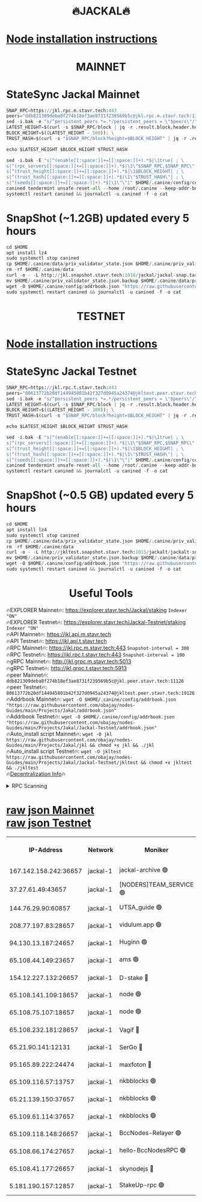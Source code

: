 <h1 align="center"> 🔥JACKAL🔥</h1>

[Node installation instructions](https://github.com/obajay/nodes-Guides/tree/main/Projects/Jakal)
=

<h1 align="center"> MAINNET</h1>

# StateSync Jackal Mainnet
```python
SNAP_RPC=https://jkl.rpc.m.stavr.tech:443
peers="ddb821309deba8f274b18ef3ae8731f239569b5c@jkl.rpc.m.stavr.tech:11126"
sed -i.bak -e "s/^persistent_peers *=.*/persistent_peers = \"$peers\"/" $HOME/.canine/config/config.toml
LATEST_HEIGHT=$(curl -s $SNAP_RPC/block | jq -r .result.block.header.height); \
BLOCK_HEIGHT=$((LATEST_HEIGHT - 500)); \
TRUST_HASH=$(curl -s "$SNAP_RPC/block?height=$BLOCK_HEIGHT" | jq -r .result.block_id.hash)

echo $LATEST_HEIGHT $BLOCK_HEIGHT $TRUST_HASH

sed -i.bak -E "s|^(enable[[:space:]]+=[[:space:]]+).*$|\1true| ; \
s|^(rpc_servers[[:space:]]+=[[:space:]]+).*$|\1\"$SNAP_RPC,$SNAP_RPC\"| ; \
s|^(trust_height[[:space:]]+=[[:space:]]+).*$|\1$BLOCK_HEIGHT| ; \
s|^(trust_hash[[:space:]]+=[[:space:]]+).*$|\1\"$TRUST_HASH\"| ; \
s|^(seeds[[:space:]]+=[[:space:]]+).*$|\1\"\"|" $HOME/.canine/config/config.toml
canined tendermint unsafe-reset-all --home /root/.canine --keep-addr-book
systemctl restart canined && journalctl -u canined -f -o cat
```
# SnapShot (~1.2GB) updated every 5 hours
```python
cd $HOME
apt install lz4
sudo systemctl stop canined
cp $HOME/.canine/data/priv_validator_state.json $HOME/.canine/priv_validator_state.json.backup
rm -rf $HOME/.canine/data
curl -o - -L http://jkl.snapshot.stavr.tech:1018/jackal/jackal-snap.tar.lz4 | lz4 -c -d - | tar -x -C $HOME/.canine --strip-components 2
mv $HOME/.canine/priv_validator_state.json.backup $HOME/.canine/data/priv_validator_state.json
wget -O $HOME/.canine/config/addrbook.json "https://raw.githubusercontent.com/obajay/nodes-Guides/main/Projects/Jakal/addrbook.json"
sudo systemctl restart canined && journalctl -u canined -f -o cat
```

<h1 align="center"> TESTNET</h1>

[Node installation instructions](https://github.com/obajay/nodes-Guides/tree/main/Projects/Jakal/Jackal-Testnet)
=

# StateSync Jackal Testnet
```python
SNAP_RPC=https://jkl.rpc.t.stavr.tech:443
peers="80613772b20df144945801b42f327d0945a24374@jkltest.peer.stavr.tech:19126"
sed -i.bak -e "s/^persistent_peers *=.*/persistent_peers = \"$peers\"/" $HOME/.canine/config/config.toml
LATEST_HEIGHT=$(curl -s $SNAP_RPC/block | jq -r .result.block.header.height); \
BLOCK_HEIGHT=$((LATEST_HEIGHT - 100)); \
TRUST_HASH=$(curl -s "$SNAP_RPC/block?height=$BLOCK_HEIGHT" | jq -r .result.block_id.hash)

echo $LATEST_HEIGHT $BLOCK_HEIGHT $TRUST_HASH

sed -i.bak -E "s|^(enable[[:space:]]+=[[:space:]]+).*$|\1true| ; \
s|^(rpc_servers[[:space:]]+=[[:space:]]+).*$|\1\"$SNAP_RPC,$SNAP_RPC\"| ; \
s|^(trust_height[[:space:]]+=[[:space:]]+).*$|\1$BLOCK_HEIGHT| ; \
s|^(trust_hash[[:space:]]+=[[:space:]]+).*$|\1\"$TRUST_HASH\"| ; \
s|^(seeds[[:space:]]+=[[:space:]]+).*$|\1\"\"|" $HOME/.canine/config/config.toml
canined tendermint unsafe-reset-all --home /root/.canine --keep-addr-book
systemctl restart canined && journalctl -u canined -f -o cat
```
# SnapShot (~0.5 GB) updated every 5 hours
```python
cd $HOME
apt install lz4
sudo systemctl stop canined
cp $HOME/.canine/data/priv_validator_state.json $HOME/.canine/priv_validator_state.json.backup
rm -rf $HOME/.canine/data
curl -o - -L http://jkltest.snapshot.stavr.tech:1015/jackalt/jackalt-snap.tar.lz4 | lz4 -c -d - | tar -x -C $HOME/.canine --strip-components 2
mv $HOME/.canine/priv_validator_state.json.backup $HOME/.canine/data/priv_validator_state.json
wget -O $HOME/.canine/config/addrbook.json "https://raw.githubusercontent.com/obajay/nodes-Guides/main/Projects/Jakal/Jackal-Testnet/addrbook.json"
sudo systemctl restart canined && journalctl -u canined -f -o cat
```

 <h1 align="center"> Useful Tools</h1>

🔥EXPLORER Mainnet🔥:      https://explorer.stavr.tech/Jackal/staking		        `Indexer "ON"` \
🔥EXPLORER Testnet🔥:      https://explorer.stavr.tech/Jackal-Testnet/staking     `Indexer "ON"` \
🔥API Mainnet🔥: 			 		 https://jkl.api.m.stavr.tech \
🔥API Testnet🔥: 			 		 https://jkl.api.t.stavr.tech \
🔥RPC Mainnet🔥:           https://jkl.rpc.m.stavr.tech:443              `Snapshot-interval = 300` \
🔥RPC Testnet🔥:           https://jkl.rpc.t.stavr.tech:443              `Snapshot-interval = 100` \
🔥gRPC Mainnet🔥:          http://jkl.grpc.m.stavr.tech:5013 \
🔥gRPC Testnet🔥:          http://jkl.grpc.t.stavr.tech:5913 \
🔥peer Mainnet🔥:					 `ddb821309deba8f274b18ef3ae8731f239569b5c@jkl.peer.stavr.tech:11126` \
🔥peer Testnet🔥:					 `80613772b20df144945801b42f327d0945a24374@jkltest.peer.stavr.tech:19126` \
🔥Addrbook Mainnet🔥:    ```wget -O $HOME/.canine/config/addrbook.json "https://raw.githubusercontent.com/obajay/nodes-Guides/main/Projects/Jakal/addrbook.json"``` \
🔥Addrbook Testnet🔥:    ```wget -O $HOME/.canine/config/addrbook.json "https://raw.githubusercontent.com/obajay/nodes-Guides/main/Projects/Jakal/Jackal-Testnet/addrbook.json"``` \
🔥Auto_install script Mainnet🔥: ```wget -O jkl https://raw.githubusercontent.com/obajay/nodes-Guides/main/Projects/Jakal/jkl && chmod +x jkl && ./jkl``` \
🔥Auto_install script Testnet🔥: ```wget -O jkltest https://raw.githubusercontent.com/obajay/nodes-Guides/main/Projects/Jakal/Jackal-Testnet/jkltest && chmod +x jkltest && ./jkltest``` \
🔥[Decentralization Info](https://github.com/obajay/StateSync-snapshots/tree/main/Projects/Jackal/Decentralization)🔥


<details>
<summary>RPC Scanning</summary>

<h2 align="center"> We scan nodes in real time every 4 hours. And we provide the final result of RPC endpoints.
We cannot influence the operation of these nodes in any way. </h2>


```python
If Voting Power is higher than 0 --> then the Node is a validator of the network and may be subject to attack and be a potential threat to the chain.
```
```python
We marked such validators with a red symbol
```

</details>

[raw json Mainnet](https://rpc-check.jaclalm.stavr.tech/jaclalm/rpc-jaclalm-result.json) \
[raw json Testnet](https://github.com/obajay/StateSync-snapshots/tree/main/Projects/Jackal/Rpc-Check-Testnet)
=

<table><tr><th>IP-Address</th><th>Network</th><th>Moniker</th><th>Latest Block Height</th><th>Earliest Block Height</th><th>Catching Up</th><th>Tx Index</th><th>Voting Power</th><th>Scan Time</th></tr><tr><td>167.142.158.242:36657</td><td>jackal-1</td><td>jackal-archive 🟢</td><td>6563161</td><td>2770293</td><td>False</td><td>on</td><td>0</td><td>2024-02-20T10:21:57.183071206UTC</td></tr><tr><td>37.27.61.49:43657</td><td>jackal-1</td><td>[NODERS]TEAM_SERVICE 🟢</td><td>6563136</td><td>6142001</td><td>False</td><td>on</td><td>0</td><td>2024-02-20T10:18:47.153131950UTC</td></tr><tr><td>144.76.29.90:60857</td><td>jackal-1</td><td>UTSA_guide 🟢</td><td>6563152</td><td>6280001</td><td>False</td><td>on</td><td>0</td><td>2024-02-20T10:20:52.162878325UTC</td></tr><tr><td>208.77.197.83:28657</td><td>jackal-1</td><td>vidulum.app 🟢</td><td>6563161</td><td>6296001</td><td>False</td><td>on</td><td>0</td><td>2024-02-20T10:21:54.336687175UTC</td></tr><tr><td>94.130.13.187:24657</td><td>jackal-1</td><td>Huginn 🟢</td><td>6555261</td><td>6424001</td><td>False</td><td>on</td><td>0</td><td>2024-02-20T10:22:08.294450415UTC</td></tr><tr><td>65.108.44.149:23657</td><td>jackal-1</td><td>ams 🟢</td><td>6563156</td><td>6431811</td><td>False</td><td>on</td><td>0</td><td>2024-02-20T10:21:20.438283887UTC</td></tr><tr><td>154.12.227.132:26657</td><td>jackal-1</td><td>D-stake 🔴</td><td>6563139</td><td>6434501</td><td>False</td><td>off</td><td>130243</td><td>2024-02-20T10:19:02.767664722UTC</td></tr><tr><td>65.108.141.109:18657</td><td>jackal-1</td><td>node 🟢</td><td>6563139</td><td>6444728</td><td>False</td><td>on</td><td>0</td><td>2024-02-20T10:19:07.306613315UTC</td></tr><tr><td>65.108.75.107:18657</td><td>jackal-1</td><td>node 🟢</td><td>6563147</td><td>6458311</td><td>False</td><td>on</td><td>0</td><td>2024-02-20T10:20:14.543414120UTC</td></tr><tr><td>65.108.232.181:28657</td><td>jackal-1</td><td>Vagif 🔴</td><td>6563154</td><td>6462201</td><td>False</td><td>off</td><td>60003</td><td>2024-02-20T10:21:05.291878671UTC</td></tr><tr><td>65.21.90.141:12131</td><td>jackal-1</td><td>SerGo 🔴</td><td>6563141</td><td>6463141</td><td>False</td><td>off</td><td>51100</td><td>2024-02-20T10:19:24.449231885UTC</td></tr><tr><td>95.165.89.222:24474</td><td>jackal-1</td><td>maxfoton 🔴</td><td>6563154</td><td>6463154</td><td>False</td><td>off</td><td>117661</td><td>2024-02-20T10:21:05.721892211UTC</td></tr><tr><td>65.109.116.57:13757</td><td>jackal-1</td><td>nkbblocks 🟢</td><td>6563164</td><td>6468668</td><td>False</td><td>on</td><td>0</td><td>2024-02-20T10:22:18.888049520UTC</td></tr><tr><td>65.21.139.150:37657</td><td>jackal-1</td><td>nkbblocks 🟢</td><td>6563141</td><td>6473101</td><td>False</td><td>on</td><td>0</td><td>2024-02-20T10:19:20.008409491UTC</td></tr><tr><td>65.109.61.114:37657</td><td>jackal-1</td><td>nkbblocks 🟢</td><td>6563146</td><td>6473101</td><td>False</td><td>on</td><td>0</td><td>2024-02-20T10:20:03.917020894UTC</td></tr><tr><td>65.109.118.148:26657</td><td>jackal-1</td><td>BccNodes-Relayer 🟢</td><td>6563151</td><td>6489001</td><td>False</td><td>on</td><td>0</td><td>2024-02-20T10:20:41.563925102UTC</td></tr><tr><td>65.108.66.174:27657</td><td>jackal-1</td><td>hello-BccNodesRPC 🟢</td><td>6563152</td><td>6489001</td><td>False</td><td>on</td><td>0</td><td>2024-02-20T10:20:52.518870887UTC</td></tr><tr><td>65.108.41.177:26657</td><td>jackal-1</td><td>skynodejs 🔴</td><td>6563161</td><td>6509001</td><td>False</td><td>on</td><td>83702</td><td>2024-02-20T10:21:57.597751158UTC</td></tr><tr><td>5.181.190.157:12857</td><td>jackal-1</td><td>StakeUp-rpc 🟢</td><td>6561325</td><td>6548001</td><td>False</td><td>on</td><td>0</td><td>2024-02-20T10:18:59.843379797UTC</td></tr></table>
